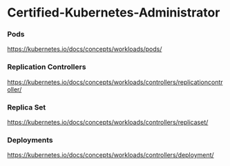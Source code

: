 # Certified-Kubernetes-Administrator

### Pods
https://kubernetes.io/docs/concepts/workloads/pods/

### Replication Controllers
https://kubernetes.io/docs/concepts/workloads/controllers/replicationcontroller/

### Replica Set
https://kubernetes.io/docs/concepts/workloads/controllers/replicaset/

### Deployments
https://kubernetes.io/docs/concepts/workloads/controllers/deployment/
